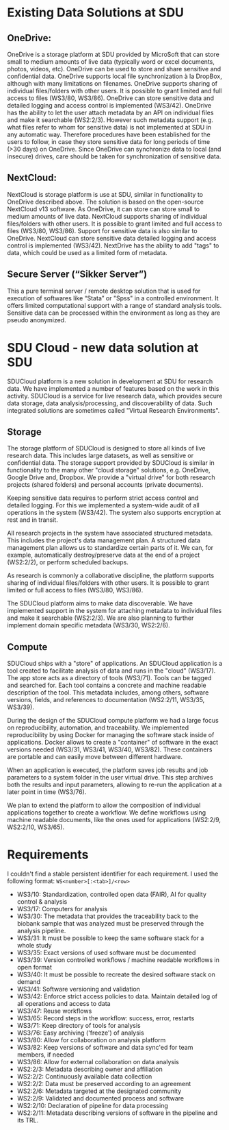 # Existing Data Solutions at SDU

## OneDrive:

OneDrive is a storage platform at SDU  provided by MicroSoft that can store small to medium amounts of live data (typically word or excel documents, photos, videos, etc).
OneDrive can be used to store and share sensitive and confidential data. OneDrive supports local file synchronization à la DropBox, although with many limitations on filenames.
OneDrive supports sharing of individual files/folders with other users. It is possible to grant limited and full access to files (WS3/80, WS3/86).
OneDrive can store sensitive data and detailed logging and access control is implemented (WS3/42). OneDrive has the ability to let the user attach metadata by an API on individual files and make it searchable (WS2:2/3). However such metadata support (e.g. what files refer to whom for sensitive data) is not implemented at SDU in any automatic way. Therefore procedures have been established for the users to follow, in case they store sensitive data for long periods of time (>30 days) on OneDrive.
Since OneDrive can synchronize data to local (and insecure) drives, care should be taken for synchronization of sensitive data.  

## NextCloud:

NextCloud is storage platform is use at SDU, similar in functionality to OneDrive described above. The solution is based on the open-source NextCloud v13 software. 
As OneDrive, it can store can store  small to medium amounts of live data.
NextCloud supports sharing of individual files/folders with other users. It is possible to grant limited and full access to files (WS3/80, WS3/86).
Support for sensitive data is also similar to OneDrive. NextCloud can store sensitive data detailed logging and access control is implemented (WS3/42). NextDrive has the ability to add "tags" to data, which could be used as a limited form of metadata.

## Secure Server  (“Sikker Server”)

This a pure terminal server / remote desktop solution that is used for execution of softwares like “Stata” or "Spss" in a controlled environment. It offers limited computational support with a range of standard analysis tools.
Sensitive data can be processed within the environment as long as they are pseudo anonymized.



# SDU Cloud - new data solution at SDU

SDUCloud platform is a new solution in development at SDU for research data.
We have implemented a number of features based on the work in this activity.
SDUCloud is a service for live research data, which provides secure data storage, data analysis/processing, and discoverability of data. Such integrated solutions are sometimes called "Virtual Research Environments".

## Storage

The storage platform of SDUCloud is designed to store all kinds of live research data.
This includes large datasets, as well as sensitive or confidential data. 
The storage support provided by SDUCloud is similar in functionality to the many other "cloud storage" solutions, e.g. OneDrive, Google Drive and, Dropbox. We provide a "virtual drive" for both research projects (shared folders) and personal accounts (private documents).

Keeping sensitive data requires to perform strict access control and
detailed logging. For this we implemented a system-wide audit of all operations in the system (WS3/42). The system also supports encryption at rest and in transit.

All research projects in the system have associated structured metadata. This
includes the project's data management plan. A structured data management
plan allows us to standardize certain parts of it. We can, for example,
automatically destroy/preserve data at the end of a project (WS2:2/2), or perform scheduled backups.

As research is commonly a collaborative discipline, the platform supports
sharing of individual files/folders with other users. It is possible to grant
limited or full access to files (WS3/80, WS3/86).

The SDUCloud platform aims to make data discoverable. 
We have implemented support in the system for attaching metadata to individual files and make it searchable (WS2:2/3). We are also planning to further implement domain specific metadata (WS3/30, WS2:2/6).

## Compute

SDUCloud ships with a "store" of applications. An SDUCloud application is a tool created to facilitate analysis of data and runs in the "cloud"
(WS3/17). The app store acts as a directory of tools (WS3/71). Tools can be tagged and searched for. 
Each tool contains a concrete and machine readable description of the tool. This
metadata includes, among others, software versions, fields, and references to
documentation (WS2:2/11, WS3/35, WS3/39).

During the design of the SDUCloud compute platform we had a large focus on
reproducibility, automation, and traceability. We implemented reproducibility
by using Docker for managing the software stack inside of applications.
Docker allows to create a "container" of software in the exact versions needed (WS3/31, WS3/41, WS3/40, WS3/82). These containers are portable and can easily move between different hardware.

When an application is executed, the platform saves job results and job parameters
to a system folder in the user virtual drive. This step archives both the results
and input parameters, allowing to re-run the application at a later point in
time (WS3/76).

We plan to extend the platform to allow the composition of individual applications together to create a workflow. We define workflows using machine readable documents, like the ones used for applications (WS2:2/9, WS2:2/10, WS3/65).


# Requirements

I couldn't find a stable persistent identifier for each requirement. I used
the following format: `WS<number>[:<tab>]/<row>`

- WS3/10: Standardization, controlled open data (FAIR), AI for quality control & analysis
- WS3/17: Computers for analysis
- WS3/30: The metadata that provides the traceability back to the biobank sample that was analyzed must be preserved through the analysis pipeline.
- WS3/31: It must be possible to keep the same software stack for a whole study
- WS3/35: Exact versions of used software must be documented
- WS3/39: Version controlled workflows / machine readable workflows in open format
- WS3/40: It must be possible to recreate the desired software stack on demand
- WS3/41: Software versioning and validation
- WS3/42: Enforce strict access policies to data. Maintain detailed log of all operations and access to data
- WS3/47: Reuse workflows
- WS3/65: Record steps in the workflow: success, error, restarts
- WS3/71: Keep directory of tools for analysis
- WS3/76: Easy archiving ('freeze') of analysis
- WS3/80: Allow for collaboration on analysis platform
- WS3/82: Keep versions of software and data sync'ed for team members, if needed
- WS3/86: Allow for external collaboration on data analysis
- WS2:2/3: Metadata describing owner and affiliation
- WS2:2/2: Continuously available data collection
- WS2:2/2: Data must be preserved according to an agreement
- WS2:2/6: Metadata targeted at the designated community
- WS2:2/9: Validated and documented process and software
- WS2:2/10: Declaration of pipeline for data processing
- WS2:2/11: Metadata describing versions of software in the pipeline and its TRL.